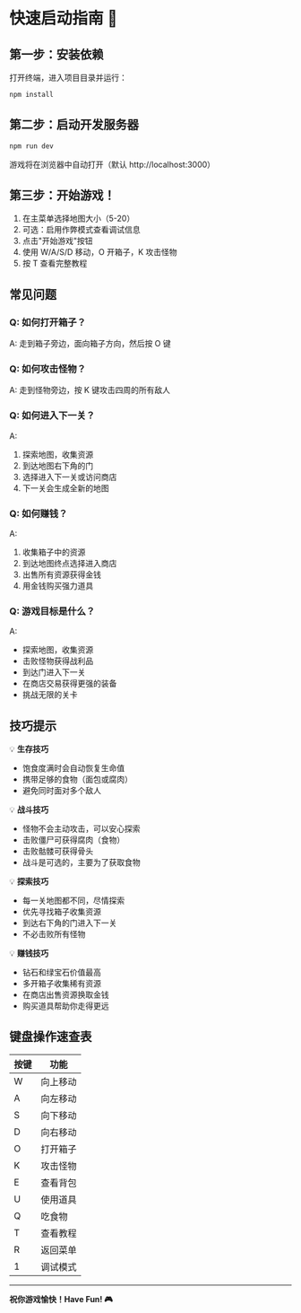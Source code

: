 # 快速启动指南 🚀

## 第一步：安装依赖

打开终端，进入项目目录并运行：

```bash
npm install
```

## 第二步：启动开发服务器

```bash
npm run dev
```

游戏将在浏览器中自动打开（默认 http://localhost:3000）

## 第三步：开始游戏！

1. 在主菜单选择地图大小（5-20）
2. 可选：启用作弊模式查看调试信息
3. 点击"开始游戏"按钮
4. 使用 W/A/S/D 移动，O 开箱子，K 攻击怪物
5. 按 T 查看完整教程

## 常见问题

### Q: 如何打开箱子？
A: 走到箱子旁边，面向箱子方向，然后按 O 键

### Q: 如何攻击怪物？
A: 走到怪物旁边，按 K 键攻击四周的所有敌人

### Q: 如何进入下一关？
A: 
1. 探索地图，收集资源
2. 到达地图右下角的门
3. 选择进入下一关或访问商店
4. 下一关会生成全新的地图

### Q: 如何赚钱？
A: 
1. 收集箱子中的资源
2. 到达地图终点选择进入商店
3. 出售所有资源获得金钱
4. 用金钱购买强力道具

### Q: 游戏目标是什么？
A: 
- 探索地图，收集资源
- 击败怪物获得战利品
- 到达门进入下一关
- 在商店交易获得更强的装备
- 挑战无限的关卡

## 技巧提示

💡 **生存技巧**
- 饱食度满时会自动恢复生命值
- 携带足够的食物（面包或腐肉）
- 避免同时面对多个敌人

💡 **战斗技巧**
- 怪物不会主动攻击，可以安心探索
- 击败僵尸可获得腐肉（食物）
- 击败骷髅可获得骨头
- 战斗是可选的，主要为了获取食物

💡 **探索技巧**
- 每一关地图都不同，尽情探索
- 优先寻找箱子收集资源
- 到达右下角的门进入下一关
- 不必击败所有怪物

💡 **赚钱技巧**
- 钻石和绿宝石价值最高
- 多开箱子收集稀有资源
- 在商店出售资源换取金钱
- 购买道具帮助你走得更远

## 键盘操作速查表

| 按键 | 功能 |
|------|------|
| W | 向上移动 |
| A | 向左移动 |
| S | 向下移动 |
| D | 向右移动 |
| O | 打开箱子 |
| K | 攻击怪物 |
| E | 查看背包 |
| U | 使用道具 |
| Q | 吃食物 |
| T | 查看教程 |
| R | 返回菜单 |
| 1 | 调试模式 |

---

**祝你游戏愉快！Have Fun! 🎮**

